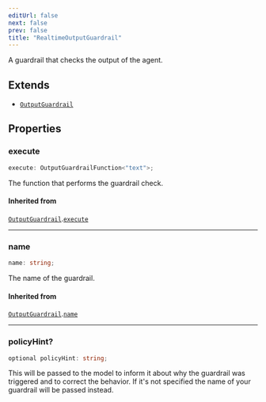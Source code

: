 ```yaml
---
editUrl: false
next: false
prev: false
title: "RealtimeOutputGuardrail"
---
```


A guardrail that checks the output of the agent.

## Extends

- [`OutputGuardrail`](/openai-agents-js/openai/agents/interfaces/outputguardrail/)

## Properties

### execute

```ts
execute: OutputGuardrailFunction<"text">;
```

The function that performs the guardrail check.

#### Inherited from

[`OutputGuardrail`](/openai-agents-js/openai/agents/interfaces/outputguardrail/).[`execute`](/openai-agents-js/openai/agents/interfaces/outputguardrail/#execute)

***

### name

```ts
name: string;
```

The name of the guardrail.

#### Inherited from

[`OutputGuardrail`](/openai-agents-js/openai/agents/interfaces/outputguardrail/).[`name`](/openai-agents-js/openai/agents/interfaces/outputguardrail/#name)

***

### policyHint?

```ts
optional policyHint: string;
```

This will be passed to the model to inform it about why the guardrail was triggered and to
correct the behavior. If it's not specified the name of your guardrail will be passed instead.
